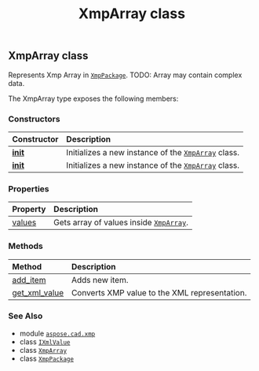 ﻿---
title: XmpArray class
second_title: Aspose.CAD for Python via .NET API References
description: 
type: docs
weight: 40
url: /aspose.cad.xmp/xmparray/
is_root: false
---

## XmpArray class

Represents Xmp Array in [`XmpPackage`](/cad/python-net/aspose.cad.xmp/xmppackage). TODO: Array may contain complex data.



The XmpArray type exposes the following members:

### Constructors
| Constructor | Description |
| :- | :- |
| [__init__](/cad/python-net/aspose.cad.xmp/xmparray/__init__/#aspose.cad.xmp.XmpArrayType-list) | Initializes a new instance of the [`XmpArray`](/cad/python-net/aspose.cad.xmp/xmparray) class. |
| [__init__](/cad/python-net/aspose.cad.xmp/xmparray/__init__/#aspose.cad.xmp.XmpArrayType) | Initializes a new instance of the [`XmpArray`](/cad/python-net/aspose.cad.xmp/xmparray) class. |


### Properties
| Property | Description |
| :- | :- |
| [values](/cad/python-net/aspose.cad.xmp/xmparray/values) | Gets array of values inside [`XmpArray`](/cad/python-net/aspose.cad.xmp/xmparray). |


### Methods
| Method | Description |
| :- | :- |
| [add_item](/cad/python-net/aspose.cad.xmp/xmparray/add_item/#str) | Adds new item. |
| [get_xml_value](/cad/python-net/aspose.cad.xmp/xmparray/get_xml_value/#) | Converts XMP value to the XML representation. |



### See Also
* module [`aspose.cad.xmp`](..)
* class [`IXmlValue`](/cad/python-net/aspose.cad.xmp/ixmlvalue)
* class [`XmpArray`](/cad/python-net/aspose.cad.xmp/xmparray)
* class [`XmpPackage`](/cad/python-net/aspose.cad.xmp/xmppackage)
